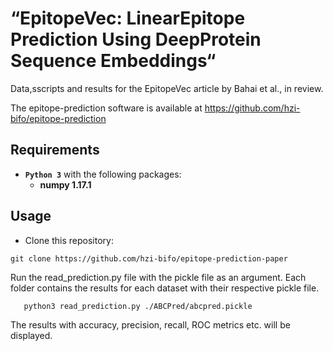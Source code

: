 #  “EpitopeVec:   LinearEpitope   Prediction   Using   DeepProtein   Sequence   Embeddings“
Data,sscripts and results for the EpitopeVec article by Bahai et al., in review.

  The epitope-prediction software is available at https://github.com/hzi-bifo/epitope-prediction

## Requirements

* **```Python 3```** with the following packages:
    * **numpy 1.17.1**
    
 ## Usage
 
 * Clone this repository:
  ```
  git clone https://github.com/hzi-bifo/epitope-prediction-paper
  ```

Run the read_prediction.py file with the pickle file as an argument. Each folder contains the results for each dataset with their respective pickle file.
       
       python3 read_prediction.py ./ABCPred/abcpred.pickle
      
The results with accuracy, precision, recall, ROC metrics etc. will be displayed.
